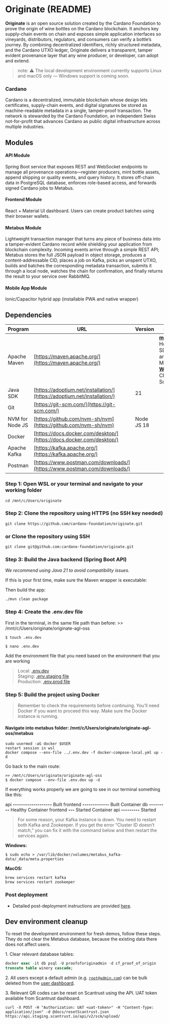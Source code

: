 # Originate (README)

**Originate** is an open source solution created by the Cardano Foundation to prove the origin of wine bottles on the Cardano blockchain. It anchors key supply-chain events on chain and exposes simple application interfaces so vineyards, distributors, regulators, and consumers can verify a bottle’s journey. By combining decentralized identifiers, richly structured metadata, and the Cardano UTXO ledger, Originate delivers a transparent, tamper evident provenance layer that any wine producer, or developer, can adopt and extend.

> note: ⚠️ The local development environment currently supports Linux and macOS only — Windows support is coming soon.

### Cardano

Cardano is a decentralized, immutable blockchain whose design lets certificates, supply-chain events, and digital signatures be stored as machine-readable metadata in a single, tamper-proof transaction. The network is stewarded by the Cardano Foundation, an independent Swiss not-for-profit that advances Cardano as public digital infrastructure across multiple industries.

## Modules

#### API Module

Spring Boot service that exposes REST and WebSocket endpoints to manage all provenance operations—register producers, mint bottle assets, append shipping or quality events, and query history. It stores off-chain data in PostgreSQL database, enforces role-based access, and forwards signed Cardano jobs to Metabus.

#### Frontend Module

React + Material UI dashboard. Users can create product batches using their browser wallets.

#### Metabus Module

Lightweight transaction manager that turns any piece of business data into a tamper-evident Cardano record while shielding your application from blockchain complexity. Incoming events arrive through a simple REST API; Metabus stores the full JSON payload in object storage, produces a content-addressable CID, places a job on Kafka, picks an unspent UTXO, builds and batches the corresponding metadata transaction, submits it through a local node, watches the chain for confirmation, and finally returns the result to your service over RabbitMQ.

#### Mobile App Module

Ionic/Capacitor hybrid app (installable PWA and native wrapper)

## Dependencies

| **Program** | **URL** | **Version** | **Support** |
| ---| ---| ---| --- |
| Apache Maven | [https://maven.apache.org/](https://maven.apache.org/) |  | [**macOS**](https://maven.apache.org/install.html): Homebrew, SDKMAN! and MacPorts<br>[**Windows**](https://maven.apache.org/install.html): Chocolatey, Scoop |
| Java SDK | [https://adoptium.net/installation/](https://adoptium.net/installation/) | 21 |  |
| Git | [https://git-scm.com/](https://git-scm.com/) |  |  |
| NVM for Node JS | [https://github.com/nvm-sh/nvm](https://github.com/nvm-sh/nvm) | Node JS 18 |  |
| Docker | [https://docs.docker.com/desktop/](https://docs.docker.com/desktop/) |  |  |
| Apache Kafka | [https://kafka.apache.org/](https://kafka.apache.org/) |  |  |
| Postman | [https://www.postman.com/downloads/](https://www.postman.com/downloads/) |  |  |

### Step 1: Open WSL or your terminal and navigate to your working folder

```plain
cd /mnt/c/Users/originate
```

### Step 2: Clone the repository using HTTPS (no SSH key needed)

```plain
git clone https://github.com/cardano-foundation/originate.git
```

### or Clone the repository using SSH

```plain
git clone git@github.com:cardano-foundation/originate.git
```


### Step 3: Build the Java backend (Spring Boot API)

_We recommend using Java 21 to avoid compatibility issues._

If this is your first time, make sure the Maven wrapper is executable:

Then build the app:

```plain
./mvn clean package
```

### Step 4: Create the .env.dev file

First in the terminal, in the same file path than before: >> /mnt/c/Users/originate/originate-agl-oss

```plain
$ touch .env.dev
```

```plain
$ nano .env.dev
```

Add the environment file that you need based on the environment that you are working

> Local: [.env.dev](.env.dev)  
> Staging: [.env.staging file](.env.staging)  
> Production: [.env.prod file](.env.prod)

### Step 5: Build the project using Docker

> Remember to check the requirements before continuing. You’ll need Docker if you want to proceed this way. Make sure the Docker instance is running.

#### Navigate into **metabus folder**: /mnt/c/Users/originate/originate-agl-oss/metabus

```plain
sudo usermod -aG docker $USER
restart session in wsl
docker compose --env-file ../.env.dev -f docker-compose-local.yml up -d
```

Go back to the main route:

```plain
>> /mnt/c/Users/originate/originate-agl-oss
$ docker compose --env-file .env.dev up -d 
```

If everything works properly we are going to see in our terminal something like this:

api **\-------------------** Built
frontend **\-------------** Built Container 
db **\---------** Healthy Container 
frontend **\---** Started
Container api **\---------** Started

> For some reason, your Kafka instance is down. You need to restart both Kafka and Zookeeper. If you get the error “Cluster ID doesn’t match,” you can fix it with the command below and then restart the services again.

**Windows:**

```plain
$ sudo echo > /var/lib/docker/volumes/metabus_kafka-data/_data/meta.properties
```

**MacOS:**

```plain
brew services restart kafka
brew services restart zookeeper
```

### Post deployment

*   Detailed post-deployment instructions are provided [here](https://github.com/Agrow-Labs/originate-agl-oss/blob/update-name/docs/post-deployment-steps.md).

## Dev environment cleanup

To reset the development environment for fresh demos, follow these steps. They do not clear the Metabus database, because the existing data there does not affect users.

1\. Clear relevant database tables:

```sql
docker exec -it db psql -U proofoforiginadmin -d cf_proof_of_origin
truncate table winery cascade;
```

2\. All users except a default admin (e.g. [`root@admin.com`](mailto:root@admin.com)) can be bulk deleted from the [user dashboard](https://dev.auth.cf-bolnisi-wine-preprod.originate.company.com/admin/master/console/#/BolnisiPilotApplication/users).

3\. Relevant QR codes can be reset on Scantrust using the API. UAT token available from Scantrust dashboard.

```plain
curl -X POST -H "Authorization: UAT <uat-token>" -H "Content-Type: application/json" -d @docs/resetScantrust.json https://api.staging.scantrust.io/api/v2/scm/upload/
```

###
